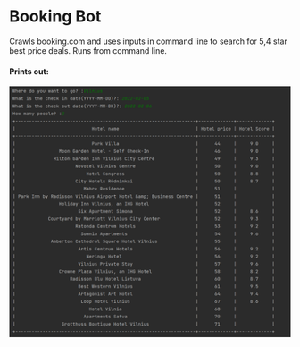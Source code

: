 # Booking Bot
Crawls booking.com and uses inputs in command line to search for 5,4 star best price deals. Runs from command line.

#### Prints out:
![print result](https://github.com/valdasg/booking_bot/blob/master/image.png?raw=true)

